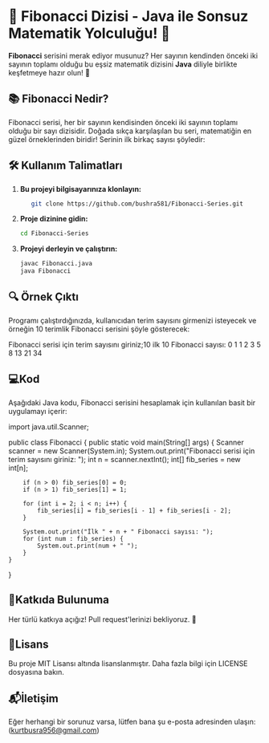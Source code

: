 # 🚀 Fibonacci Dizisi - Java ile Sonsuz Matematik Yolculuğu! 🌟

**Fibonacci** serisini merak ediyor musunuz? Her sayının kendinden önceki iki sayının toplamı olduğu bu eşsiz matematik dizisini **Java** diliyle birlikte keşfetmeye hazır olun! 🔢

## 📚 Fibonacci Nedir?

Fibonacci serisi, her bir sayının kendisinden önceki iki sayının toplamı olduğu bir sayı dizisidir. Doğada sıkça karşılaşılan bu seri, matematiğin en güzel örneklerinden biridir! Serinin ilk birkaç sayısı şöyledir:

 ## 🛠️ **Kullanım Talimatları**

1. **Bu projeyi bilgisayarınıza klonlayın:**
    ```sh
       git clone https://github.com/bushra581/Fibonacci-Series.git

3. **Proje dizinine gidin:**
      ```bash
      cd Fibonacci-Series

4. **Projeyi derleyin ve çalıştırın:**
      ```bash
      javac Fibonacci.java
      java Fibonacci
      
 ## 🔍 Örnek Çıktı
Programı çalıştırdığınızda, kullanıcıdan terim sayısını girmenizi isteyecek ve örneğin 10 terimlik Fibonacci serisini şöyle gösterecek:

Fibonacci serisi için terim sayısını giriniz;10
ilk 10 Fibonacci sayısı: 0 1 1 2 3 5 8 13 21 34

 ## 💻Kod
Aşağıdaki Java kodu, Fibonacci serisini hesaplamak için kullanılan basit bir uygulamayı içerir:

import java.util.Scanner;

public class Fibonacci {
    public static void main(String[] args) {
        Scanner scanner = new Scanner(System.in);
        System.out.print("Fibonacci serisi için terim sayısını giriniz: ");
        int n = scanner.nextInt();
        int[] fib_series = new int[n];

        if (n > 0) fib_series[0] = 0;
        if (n > 1) fib_series[1] = 1;

        for (int i = 2; i < n; i++) {
            fib_series[i] = fib_series[i - 1] + fib_series[i - 2];
        }

        System.out.print("İlk " + n + " Fibonacci sayısı: ");
        for (int num : fib_series) {
            System.out.print(num + " ");
        }
    }
}


 ## 📝Katkıda Bulunuma
Her türlü katkıya açığız! Pull request'lerinizi bekliyoruz. 🤝

 ## 📄Lisans
Bu proje MIT Lisansı altında lisanslanmıştır. Daha fazla bilgi için LICENSE dosyasına bakın.

 ## 📬İletişim
Eğer herhangi bir sorunuz varsa, lütfen bana şu e-posta adresinden ulaşın:(kurtbusra956@gmail.com)
 

